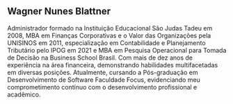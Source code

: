 ## Wagner Nunes Blattner

Administrador formado na Instituição Educacional São Judas Tadeu em 2008, MBA em Finanças
Corporativas e o Valor das Organizações pela UNISINOS em 2011, especialização em Contabilidade e
Planejamento Tributário pelo IPOG em 2021 e MBA em Pesquisa Operacional para Tomada de Decisão na Business
School Brasil. Com mais de dez anos de experiência na área financeira, demonstrando habilidades multifacetadas em diversas posições. 
Atualmente, cursando a Pós-graduação em Desenvolvimento de Software Faculdade Focus, evidenciando meu comprometimento contínuo com o desenvolvimento profissional e
acadêmico.


